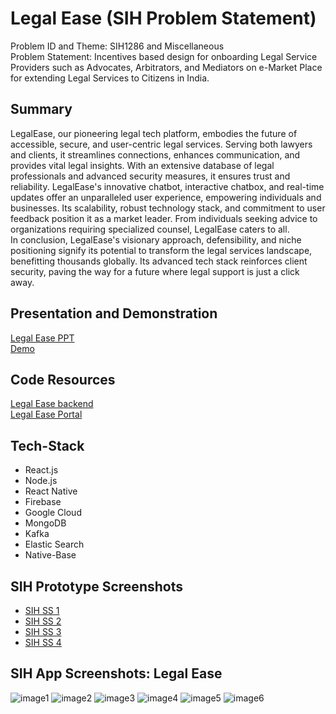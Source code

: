 # Legal Ease (SIH Problem Statement)

Problem ID and Theme: SIH1286 and Miscellaneous \
Problem Statement: Incentives based design for onboarding Legal Service Providers such as Advocates, Arbitrators, and Mediators on e-Market Place for extending Legal Services to Citizens in India.

## Summary
LegalEase, our pioneering legal tech platform, embodies the future of accessible, secure, and user-centric legal services. Serving both lawyers and clients, it streamlines connections, enhances communication, and provides vital legal insights. With an extensive database of legal professionals and advanced security measures, it ensures trust and reliability.
LegalEase's innovative chatbot, interactive chatbox, and real-time updates offer an unparalleled user experience, empowering individuals and businesses. Its scalability, robust technology stack, and commitment to user feedback position it as a market leader. From individuals seeking advice to organizations requiring specialized counsel, LegalEase caters to all.\
In conclusion, LegalEase's visionary approach, defensibility, and niche positioning signify its potential to transform the legal services landscape, benefitting thousands globally. Its advanced tech stack reinforces client security, paving the way for a future where legal support is just a click away.

## Presentation and Demonstration
[Legal Ease PPT](https://drive.google.com/file/d/1AUda2efRmrk-GEpUSZ_0nmG7TncdezGi/view?usp=sharing) \
[Demo](https://drive.google.com/drive/folders/1xn_okfz-xcBPgyWzkmaErj-l7GAu12Lv?usp=sharing)

## Code Resources
[Legal Ease backend](https://github.com/PranavChauhan22/legal-ease-backend) \
[Legal Ease Portal](https://github.com/PranavChauhan22/legal-ease)

## Tech-Stack

- React.js
- Node.js
- React Native
- Firebase
- Google Cloud
- MongoDB
- Kafka
- Elastic Search
- Native-Base

## SIH Prototype Screenshots
- [SIH SS 1](https://i.ibb.co/grwBT9J/Whats-App-Image-2023-09-15-at-10-38-01-AM.jpg")
- [SIH SS 2](https://i.ibb.co/3Nk8Dt3/Whats-App-Image-2023-09-15-at-10-37-01-AM.jpg)
- [SIH SS 3](https://i.ibb.co/Yfjr9r7/Whats-App-Image-2023-09-15-at-10-37-01-AM-2.jpg")
- [SIH SS 4](https://i.ibb.co/9NVGS91/Whats-App-Image-2023-09-15-at-10-37-01-AM-1.jpg)

## SIH App Screenshots: Legal Ease
![image1](https://i.ibb.co/hKpn6Cr/13-Pro-1.png)
![image2](https://i.ibb.co/jfH85F1/13-Pro-3.png)
![image3](https://i.ibb.co/dgctyHW/13-Pro-10.png)
![image4](https://i.ibb.co/FsKWDyz/13-Pro-19.png)
![image5](https://i.ibb.co/KhmYSvY/13-Pro-22.png)
![image6](https://i.ibb.co/bdXP7xB/13-Pro-18.png)
